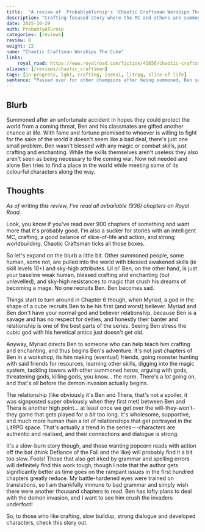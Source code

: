 ```yaml
---
title:  "A review of  ProbablyATurnip's 'Chaotic Craftsman Worships The Cube'"
description: "Crafting-focused story where the MC and others are summoned to another world to help fight a demon invasion that's consumed the galaxy."
date: 2025-10-29
auth: ProbablyATurnip
categories: [reviews]
review: B
weight: 22
name: "Chaotic Craftsman Worships The Cube"
links:
    royal_road: https://www.royalroad.com/fiction/41656/chaotic-craftsman-worships-the-cube
aliases: [/reviews/chaotic_craftsman]
tags: [in-progress, lgbt, crafting, isekai, litrpg, slice-of-life]
sentence: "Passed over for other champions after being summoned, Ben sets into a life of crafting and enchantment."
---
```



## Blurb

Summoned after an unfortunate accident in hopes they could protect the world from a coming threat, Ben and his classmates are gifted another chance at life. With fame and fortune promised to whoever is willing to fight for the sake of the world it doesn't seem like a bad deal, there's just one small problem. Ben wasn't blessed with any magic or combat skills, just crafting and enchanting. While the skills themselves aren't useless they also aren't seen as being necessary to the coming war. Now not needed and alone Ben tries to find a place in the world while meeting some of its colourful characters along the way.

## Thoughts

*As of writing this review, I've read all avbailable (936) chapters on Royal Road.*

Look, you know if you've read over 900 chapters of something and want more that it's probably good. I'm also a sucker for stories with an intelligent MC, crafting, a good balance of slice-of-life and action, and strong worldbuilding. Chaotic Craftsman ticks all those boxes.

So let's expand on the blurb a little bit. Other summoned people, some human, some not, are pulled into the world with blessed awakened skills (ie skill levels 10+) and sky-high attributes. Lil ol' Ben, on the other hand, is just your baseline weak human, blessed crafting and enchanting (but unlevelled), and sky-high resistances to magic that crush his dreams of becoming a mage. No one recruits Ben. Ben becomes sad.

Things start to turn around in Chapter 6 though, when Myriad, a god in the shape of a cube recruits Ben to be his first (and worst) believer. Myriad and Ben don't have your normal god and believer relationship, because Ben is a savage and has no respect for deities, and honestly their banter and relationship is one of the best parts of the series. Seeing Ben stress the cubic god with his heretical antics just doesn't get old.

Anyway, Myriad directs Ben to someone who can help teach him crafting and enchanting, and thus begins Ben's adventure. It's not just chapters of Ben in a workshop, its him making (eventual) friends, going monster hunting with said friends for resources, learning other skills, digging into the magic system, tackling towers with other summoned heros, arguing with gods, threatening gods, killing gods, you know... the norm. There's a *lot* going on, and that's all before the demon invasion actually begins.

The relationship (like obviously it's Ben and Thera, that's not a spoiler, it was signposted super obviously when they first met) between Ben and Thera is another high point... at least once we get over the will-they-won't-they game that gets played for a *bit* too long. It's wholesome, supportive, and much more human than a lot of relationships that get portrayed in the LitRPG space. That's actually a trend in the series---characters are authentic and realised, and their connections and dialogue is strong.

It's a slow-burn story though, and those wanting popcorn reads with action off the bat (think Defiance of the Fall and the like) will probably find it a bit too slow. Fools! Those that also get irked by grammar and spelling errors will definitely find this work tough, though I note that the author gets significantly better as time goes on the rampant issues in the first hundred chapters greatly reduce. My battle-hardened eyes were trained on translations, so I am thankfully immune to bad grammar and simply wish there were another thousand chapters to read. Ben has lofty plans to deal with the demon invasion, and I want to see him crush the invaders underfoot!

So, to those who like crafting, slow buildup, strong dialogue and developed characters, check this story out.